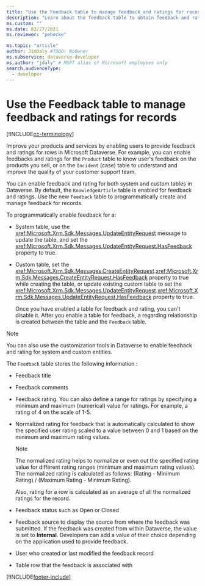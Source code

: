 ```yaml
---
title: "Use the Feedback table to manage feedback and ratings for records (Microsoft Dataverse) | Microsoft Docs" # Intent and product brand in a unique string of 43-59 chars including spaces
description: "Learn about the feedback table to obtain feedback and ratings for the records." # 115-145 characters including spaces. This abstract displays in the search result.
ms.custom: ""
ms.date: 03/27/2021
ms.reviewer: "pehecke"

ms.topic: "article"
author: JimDaly #TODO: NoOwner
ms.subservice: dataverse-developer
ms.author: "jdaly" # MSFT alias of Microsoft employees only
search.audienceType: 
  - developer
---
```

# Use the Feedback table to manage feedback and ratings for records

[!INCLUDE[cc-terminology](includes/cc-terminology.md)]


Improve your products and services by enabling users to provide feedback and ratings for rows in Microsoft Dataverse. For example, you can enable feedbacks and ratings for the `Product` table to know user's feedback on the products you sell, or on the `Incident` (case) table to understand and improve the quality of your customer support team.  
  
 You can enable feedback and rating for both system and custom tables in Dataverse. By default, the `KnowledgeArticle` table is enabled for feedback and ratings. Use the new `Feedback` table to programmatically create and manage feedback for records.  
  
 To programmatically enable feedback for a:  
  
- System table, use the <xref:Microsoft.Xrm.Sdk.Messages.UpdateEntityRequest> message to update the table, and set the <xref:Microsoft.Xrm.Sdk.Messages.UpdateEntityRequest.HasFeedback> property to true.  
  
- Custom table, set the <xref:Microsoft.Xrm.Sdk.Messages.CreateEntityRequest>.<xref:Microsoft.Xrm.Sdk.Messages.CreateEntityRequest.HasFeedback> property to true  while creating the table, or update existing custom table to set the <xref:Microsoft.Xrm.Sdk.Messages.UpdateEntityRequest>.<xref:Microsoft.Xrm.Sdk.Messages.UpdateEntityRequest.HasFeedback> property to true.  
  
  Once you have enabled a table for feedback and rating, you can't disable it. After you enable a table for feedback, a regarding relationship is created between the table and the `Feedback` table.  
  
> [!NOTE]
>  You can also use the customization tools in Dataverse to enable feedback and rating for system and custom entities.  
  
 The `Feedback` table stores the following information :  
  
- Feedback title  
  
- Feedback comments  
  
- Feedback rating. You can also define a range for ratings by specifying a minimum and maximum (numerical) value for ratings. For example, a rating of 4 on the scale of 1-5.  
  
- Normalized rating for feedback that is automatically calculated  to show the specified user rating scaled to a value between 0 and 1 based on the minimum and maximum rating values.  
  
  > [!NOTE]
  >  The normalized rating helps to normalize or even out the specified rating value for different rating ranges (minimum and maximum rating values). The normalized  rating is calculated as follows: (Rating - Minimum Rating) / (Maximum Rating - Minimum Rating).  
  >   
  >  Also, rating for a row is calculated as an average of all the normalized ratings for the record.  
  
- Feedback status such as Open or Closed  
  
- Feedback source to display the source from where the feedback was submitted. If the feedback was created from within Dataverse, the value is set to **Internal**. Developers can add a value of their choice depending on the application used to provide feedback.  
  
- User who created or last modified the feedback record  
  
- Table row that the feedback is associated with  
  


[!INCLUDE[footer-include](../../includes/footer-banner.md)]
